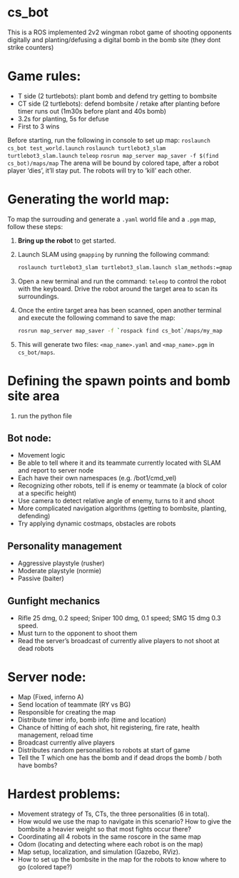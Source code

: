 # cs_bot

This is a ROS implemented 2v2 wingman robot game of shooting opponents digitally and planting/defusing a digital bomb in the bomb site (they dont strike counters)

# Game rules:
- T side (2 turtlebots): plant bomb and defend try getting to bombsite 
- CT side (2 turtlebots): defend bombsite / retake after planting before timer runs out (1m30s before plant and 40s bomb)
- 3.2s for planting, 5s for defuse
- First to 3 wins

Before starting, run the following in console to set up map:
`roslaunch cs_bot test_world.launch`
`roslaunch turtlebot3_slam turtlebot3_slam.launch`
`teleop`
`rosrun map_server map_saver -f $(find cs_bot)/maps/map`
The arena will be bound by colored tape, after a robot player ‘dies’, it’ll stay put. The robots will try to ‘kill’ each other.


# Generating the world map:

To map the surrouding and generate a `.yaml` world file and a `.pgm` map, follow these steps:

1. **Bring up the robot** to get started.

2. Launch SLAM using `gmapping` by running the following command:

   ```bash
   roslaunch turtlebot3_slam turtlebot3_slam.launch slam_methods:=gmapping
   ```

3. Open a new terminal and run the command: `teleop` to control the robot with the keyboard. Drive the robot around the target area to scan its surroundings.

4. Once the entire target area has been scanned, open another terminal and execute the following command to save the map:

   ```bash
   rosrun map_server map_saver -f `rospack find cs_bot`/maps/my_map
   ```

5. This will generate two files: `<map_name>.yaml` and `<map_name>.pgm` in `cs_bot/maps`.

# Defining the spawn points and bomb site area

1. run the python file 


## Bot node:
- Movement logic
- Be able to tell where it and its teammate currently located with SLAM and report to server node
- Each have their own namespaces (e.g. /bot1/cmd_vel)
- Recognizing other robots, tell if is enemy or teammate (a block of color at a specific height)
- Use camera to detect relative angle of enemy, turns to it and shoot
- More complicated navigation algorithms (getting to bombsite, planting, defending)
- Try applying dynamic costmaps, obstacles are robots


## Personality management
- Aggressive playstyle (rusher)
- Moderate playstyle (normie)
- Passive (baiter)

## Gunfight mechanics
- Rifle 25 dmg, 0.2 speed; Sniper 100 dmg, 0.1 speed; SMG 15 dmg 0.3 speed.
- Must turn to the opponent to shoot them
- Read the server’s broadcast of currently alive players to not shoot at dead robots

# Server node:
- Map (Fixed, inferno A)
- Send location of teammate (RY vs BG)
- Responsible for creating the map
- Distribute timer info, bomb info (time and location)
- Chance of hitting of each shot, hit registering, fire rate, health management, reload time
- Broadcast currently alive players
- Distributes random personalities to robots at start of game
- Tell the T which one has the bomb and if dead drops the bomb / both have bombs?

# Hardest problems:
- Movement strategy of Ts, CTs, the three personalities (6 in total). 
- How would we use the map to navigate in this scenario? How to give the bombsite a heavier weight so that most fights occur there?
- Coordinating all 4 robots in the same roscore in the same map
- Odom (locating and detecting where each robot is on the map)
- Map setup, localization, and simulation (Gazebo, RViz).
- How to set up the bombsite in the map for the robots to know where to go (colored tape?)

